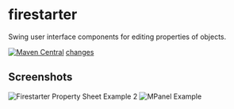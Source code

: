 # firestarter
Swing user interface components for editing properties of objects.

[![Maven Central](https://maven-badges.herokuapp.com/maven-central/com.googlecode.blaisemath/firestarter/badge.svg)](https://maven-badges.herokuapp.com/maven-central/com.googlecode.blaisemath/firestarter) [changes](https://github.com/triathematician/firestarter/wiki/firestarter-change-log)

## Screenshots
![Firestarter Property Sheet Example 2](../../wiki/FirestarterPropertySheet_Filtered.png)
![MPanel Example](../../wiki/MPanel.png)
